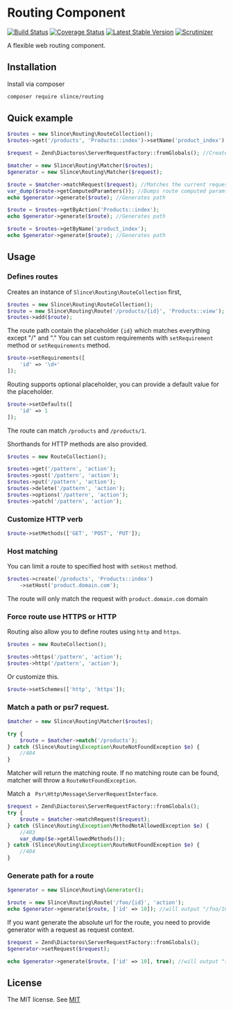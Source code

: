 ﻿# Routing Component

[![Build Status](https://img.shields.io/travis/slince/routing/master.svg?style=flat-square)](https://travis-ci.org/slince/routing)
[![Coverage Status](https://img.shields.io/codecov/c/github/slince/routing.svg?style=flat-square)](https://codecov.io/github/slince/routing)
[![Latest Stable Version](https://img.shields.io/packagist/v/slince/routing.svg?style=flat-square&label=stable)](https://packagist.org/packages/slince/routing)
[![Scrutinizer](https://img.shields.io/scrutinizer/g/slince/routing.svg?style=flat-square)](https://scrutinizer-ci.com/g/slince/routing/?branch=master)

A flexible web routing component.

## Installation

Install via composer

```bash
composer require slince/routing
```

## Quick example

```php
$routes = new Slince\Routing\RouteCollection();
$routes->get('/products', 'Products::index')->setName('product_index');

$request = Zend\Diactoros\ServerRequestFactory::fromGlobals(); //Creates the psr7 request instance

$matcher = new Slince\Routing\Matcher($routes);
$generator = new Slince\Routing\Matcher($request);

$route = $matcher->matchRequest($request); //Matches the current request
var_dump($route->getComputedParamters()); //Dumps route computed paramters
echo $generator->generate($route); //Generates path 

$route = $routes->getByAction('Products::index');
echo $generator->generate($route); //Generates path 

$route = $routes->getByName('product_index');
echo $generator->generate($route); //Generates path 
```

## Usage

### Defines routes

Creates an instance of `Slince\Routing\RouteCollection` first,

```php
$routes = new Slince\Routing\RouteCollection();
$route = new Slince\Routing\Route('/products/{id}', 'Products::view');
$routes->add($route);
```
The route path contain the placeholder `{id}` which matches everything except "/" and "."
You can set custom requirements with `setRequirement`  method or `setRequirements` method.

```php
$route->setRequirements([
    'id' => '\d+'
]);
```

Routing supports optional placeholder, you can provide a default value for the placeholder.

```php
$route->setDefaults([
    'id' => 1
]);
```
The route can match `/products` and `/products/1`.

Shorthands for HTTP methods are also provided.

```php
$routes = new RouteCollection();

$routes->get('/pattern', 'action');
$routes->post('/pattern', 'action');
$routes->put('/pattern', 'action');
$routes->delete('/pattern', 'action');
$routes->options('/pattern', 'action');
$routes->patch('/pattern', 'action');
```

### Customize HTTP verb 

```php
$route->setMethods(['GET', 'POST', 'PUT']);
```

### Host matching

You can limit a route to specified host with `setHost` method.

```php
$routes->create('/products', 'Products::index')
    ->setHost('product.domain.com');
```

The route will only match the request with `product.domain.com` domain

### Force route use HTTPS or HTTP

Routing also allow you to define routes using `http` and `https`.

```php
$routes = new RouteCollection();

$routes->https('/pattern', 'action');
$routes->http('/pattern', 'action');
```
Or customize this.

```php
$route->setSchemes(['http', 'https']);
```

### Match a path or psr7 request.

```php
$matcher = new Slince\Routing\Matcher($routes);

try {
    $route = $matcher->match('/products');
} catch (Slince\Routing\Exception\RouteNotFoundException $e) {
    //404
}
```
Matcher will return the matching route. If no matching route can be found, matcher will throw a `RouteNotFoundException`.

Match a ` Psr\Http\Message\ServerRequestInterface`.

```php
$request = Zend\Diactoros\ServerRequestFactory::fromGlobals();
try {
    $route = $matcher->matchRequest($request);
} catch (Slince\Routing\Exception\MethodNotAllowedException $e) {
    //403
    var_dump($e->getAllowedMethods());
} catch (Slince\Routing\Exception\RouteNotFoundException $e) {
    //404
}
```

### Generate path for a route

```php
$generator = new Slince\Routing\Generator();

$route = new Slince\Routing\Route('/foo/{id}', 'action');
echo $generator->generate($route, ['id' => 10]); //will output "/foo/10"
```

If you want generate the absolute url for the route, you need to provide generator with a request as request context.

```php
$request = Zend\Diactoros\ServerRequestFactory::fromGlobals();
$generator->setRequest($request);

echo $generator->generate($route, ['id' => 10], true); //will output "{scheme}://{domain}/foo/10"
```

## License
 
The MIT license. See [MIT](https://opensource.org/licenses/MIT)